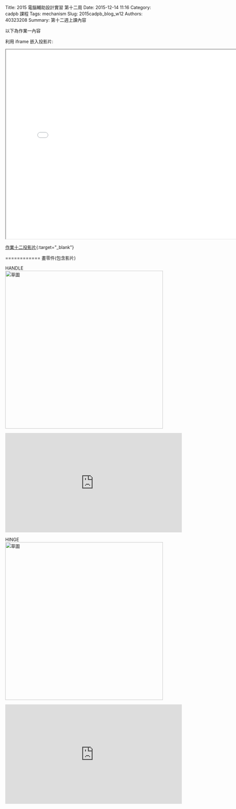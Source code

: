 Title: 2015 電腦輔助設計實習 第十二周
Date: 2015-12-14 11:16
Category: cadpb 課程
Tags: mechanism
Slug: 2015cadpb_blog_w12
Authors: 40323208
Summary: 第十二週上課內容

以下為作業一內容

利用 iframe 嵌入投影片:

<iframe src=" cadp_w12_lecture.html" width="800" height="600"></iframe>

[作業十二投影片]( cadp_w12_lecture.html){:target="_blank"}


============
畫零件(包含影片)

HANDLE
<img src="https://copy.com/Cr9oNKSibWeoSmcF" width="500" alt="草圖"></img>

<iframe width="560" height="315" src="https://www.youtube.com/embed/1tU6t51Gtrg" frameborder="0" allowfullscreen></iframe>

HINGE
<img src="https://copy.com/ssndItxhvk3ht4rg" width="500" alt="草圖"></img>

<iframe width="560" height="315" src="https://www.youtube.com/embed/tACTmBKX7UY" frameborder="0" allowfullscreen></iframe>

